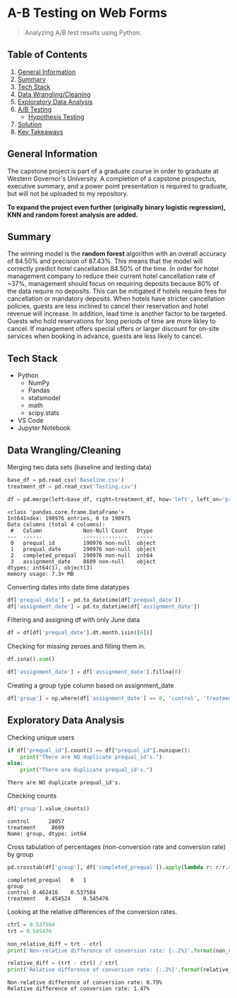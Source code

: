 # A-B Testing on Web Forms
> Analyzing A/B test results using Python.

Table of Contents
---
1. [General Information](#general-information)
2. [Summary](#summary)
3. [Tech Stack](#tech-stack)
4. [Data Wrangling/Cleaning](#data-preprocessingcleaning)
5. [Exploratory Data Analysis](#exploratory-data-analysis)
6. [A/B Testing](#k-nearest-neighbors-knn)
    * [Hypothesis Testing](#)
7. [Solution](#solution)
8. [Key Takeaways](#key-takeaways)

<a name="https://github.com/sangtvo/EDA-and-Hotel-Cancellation-Prediction#general-information"/>
<a name="https://github.com/sangtvo/EDA-and-Hotel-Cancellation-Prediction#summary"/>
<a name="https://github.com/sangtvo/EDA-and-Hotel-Cancellation-Prediction#tech-stack"/>
<a name="https://github.com/sangtvo/EDA-and-Hotel-Cancellation-Prediction#data-preprocessingcleaning"/>
<a name="https://github.com/sangtvo/EDA-and-Hotel-Cancellation-Prediction#exploratory-data-analysis"/>
<a name="https://github.com/sangtvo/EDA-and-Hotel-Cancellation-Prediction#k-nearest-neighbors-knn"/>
<a name="https://github.com/sangtvo/EDA-and-Hotel-Cancellation-Prediction#logistic-regression"/>
<a name="https://github.com/sangtvo/EDA-and-Hotel-Cancellation-Prediction#random-forest"/>
<a name="https://github.com/sangtvo/EDA-and-Hotel-Cancellation-Prediction#solution"/>
<a name="https://github.com/sangtvo/EDA-and-Hotel-Cancellation-Prediction#key-takeaways"/>

General Information
---
The capstone project is part of a graduate course in order to graduate at Western Governor's University. A completion of a capstone prospectus, executive summary, and a power point presentation is required to graduate, but will not be uploaded to my repository. 

**To expand the project even further (originally binary logistic regression), KNN and random forest analysis are added.**

Summary
---
The winning model is the **random forest** algorithm with an overall accuracy of 84.50% and precision of 87.43%. This means that the model will correctly predict hotel cancellation 84.50% of the time. In order for hotel management company to reduce their current hotel cancellation rate of ~37%, management should focus on requiring deposits because 80% of the data require no deposits. This can be mitigated if hotels require fees for cancellation or mandatory deposits. When hotels have stricter cancellation policies, guests are less inclined to cancel their reservation and hotel revenue will increase. In addition, lead time is another factor to be targeted. Guests who hold reservations for long periods of time are more likley to cancel. If management offers special offers or larger discount for on-site services when booking in advance, guests are less likely to cancel. 

Tech Stack
---
* Python
  * NumPy
  * Pandas
  * statsmodel
  * math
  * scipy.stats
* VS Code
* Jupyter Notebook

Data Wrangling/Cleaning
---
Merging two data sets (baseline and testing data)
```python
base_df = pd.read_csv('Baseline.csv')
treatment_df = pd.read_csv('Testing.csv')

df = pd.merge(left=base_df, right=treatment_df, how='left', left_on='prequal_id', right_on='prequal_id')
```
```
<class 'pandas.core.frame.DataFrame'>
Int64Index: 190976 entries, 0 to 190975
Data columns (total 4 columns):
 #   Column             Non-Null Count   Dtype 
---  ------             --------------   ----- 
 0   prequal_id         190976 non-null  object
 1   prequal_date       190976 non-null  object
 2   completed_prequal  190976 non-null  int64 
 3   assignment_date    8609 non-null    object
dtypes: int64(1), object(3)
memory usage: 7.3+ MB
```

Converting dates into date time datatypes
```python
df['prequal_date'] = pd.to_datetime(df['prequal_date'])
df['assignment_date'] = pd.to_datetime(df['assignment_date'])
```

Filtering and assigning df with only June data
```python
df = df[df['prequal_date'].dt.month.isin([6])]
```

Checking for missing zeroes and filling them in.
```python
df.isna().sum()

df['assignment_date'] = df['assignment_date'].fillna(0)
```

Creating a group type column based on assignment_date
```python
df['group'] = np.where(df['assignment_date'] == 0, 'control', 'treatment')
```

Exploratory Data Analysis
---
Checking unique users
```python
if df["prequal_id"].count() == df["prequal_id"].nunique(): 
    print("There are NO duplicate prequal_id's.")
else:
    print("There are duplicate prequal_id's.")
```
```
There are NO duplicate prequal_id's.
```

Checking counts
```python
df['group'].value_counts()
```
```
control      28057
treatment     8609
Name: group, dtype: int64
```

Cross tabulation of percentages (non-conversion rate and conversion rate) by group
```python
pd.crosstab(df['group'], df['completed_prequal']).apply(lambda r: r/r.sum(), axis=1)
```
```
completed_prequal	0	1
group		
control	0.462416	0.537584
treatment	0.454524	0.545476
```

Looking at the relative differences of the conversion rates.
```python
ctrl = 0.537584
trt = 0.545476

non_relative_diff = trt - ctrl
print('Non-relative difference of conversion rate: {:.2%}'.format(non_relative_diff))

relative_diff = (trt - ctrl) / ctrl
print('Relative difference of conversion rate: {:.2%}'.format(relative_diff))
```
```
Non-relative difference of conversion rate: 0.79%
Relative difference of conversion rate: 1.47%
```
